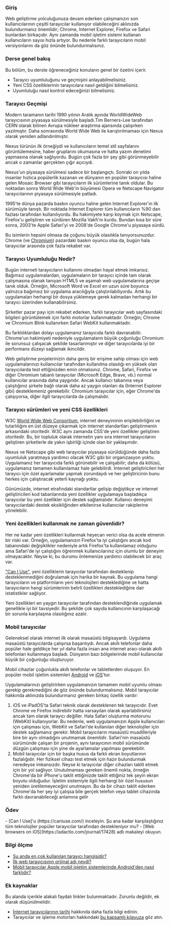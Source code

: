 ### Giriş

Web geliştirme yolculuğunuza devam ederken çalışmanızın son kullanıcılarının çeşitli tarayıcılar kullanıyor olabileceğini aklınızda bulundurmanız önemlidir; Chrome, Internet Explorer, Firefox ve Safari bunlardan birkaçıdır. Aynı zamanda mobil işletim sistemi kullanan kullanıcıların sayısı hızla artıyor. Bu nedenle farklı tarayıcıların mobil versiyonlarını da göz önünde bulundurmalısınız.  

### Derse genel bakış

Bu bölüm, bu derste öğreneceğiniz konuların genel bir özetini içerir.

- Tarayıcı uyumluluğunu ve geçmişini anlayabilmelisiniz.
- Yeni CSS özelliklerinin tarayıcılara nasıl geldiğini bilmelisiniz.
- Uyumluluğu nasıl kontrol edeceğinizi bilmelisiniz.

### Tarayıcı Geçmişi

<span id="first-web-browser">Modern taramanın tarihi 1990 yılının Aralık ayında WorldWideWeb tarayıcısının piyasaya sürülmesiyle başladı.</span>Tim Berners-Lee tarafından CERN olarak bilinen Avrupa nükleer araştırma ajansında çalışırken yazılmıştır. Daha sonrasında World Wide Web ile karıştırılmaması için Nexus olarak yeniden adlandırılmıştır.

Nexus türünün ilk örneğiydi ve kullanıcıların temel stil sayfalarını görüntülemesine, haber gruplarını okumasına ve hatta yazım denetimi yapmasına olanak sağlıyordu. Bugün çok fazla bir şey gibi görünmeyebilir ancak o zamanlar gerçekten çığır açıcıydı.

Nexus'un piyasaya sürülmesi sadece bir başlangıçtı. Sonraki on yılda insanlar hızlıca popülerlik kazanan ve dünyanın en popüler tarayıcısı haline gelen Mosaic Browser gibi tarayıcıların ilk sürümlerine tanık oldular. Bu noktadan sonra World Wide Web'in büyümesi Opera ve Netscape Navigator tarayıcılarının piyasaya sürülmesiyle patladı.

1995'te dünya pazarda baskın oyuncu haline gelen Internet Explorer'ın ilk sürümüyle tanıştı. Bir noktada Internet Explorer tüm kullanıcıların %90 dan fazlası tarafından kullanılıyordu. Bu hakimiyete karşı koymak için Netscape, Firefox'u geliştiren ve sürdüren Mozilla Vakfı'nı kurdu. Bundan kısa bir süre sonra, 2003'te Apple Safari'yi ve 2008'de Google Chrome'u piyasaya sürdü.

Bu isimlerin hepsini olmasa da çoğunu büyük olasılıkla tanıyorsunuzdur.<span id="most-used-browser"> Chrome (ve [Chromium](https://en.wikipedia.org/wiki/Chromium_(web_browser))) pazardaki baskın oyuncu olsa da, bugün hala tarayıcılar arasında çok fazla rekabet var</span>.

### Tarayıcı Uyumluluğu Nedir?

Bugün interneti tarayıcıların kullanımı olmadan hayal etmek imkansız.  Bağımsız uygulamalardan, uygulamaların bir tarayıcı içinde tam olarak çalışmasına olanak tanıyan HTML5 ve aşamalı web uygulamalarına geçişe tanık olduk. Örneğin, Microsoft Word ve Excel en uzun süre boyunca yalnızca bağımsız bir uygulama aracılığıyla çalıştırılabiliyordu. Artık bu uygulamaları herhangi bir dosya yüklemeye gerek kalmadan herhangi bir tarayıcı üzerinden kullanabilirsiniz.

Şirketler pazar payı için rekabet ederken, farklı tarayıcılar web sayfasındaki bilgileri görüntülemek için farklı motorlar kullanmaktadır. Örneğin; Chrome ve Chromium Blink kullanırken Safari WebKit kullanmaktadır.

Bu farklılıklardan dolayı uygulamanız tarayıcıda farklı davranabilir. Chrome'un hakimiyeti nedeniyle uygulamaların büyük çoğunluğu Chromium ile sorunsuz çalışacak şekilde tasarlanmıştır ve diğer tarayıcılarda iyi bir performans düzeyi sağlamak ikincildir.

Web geliştirme projelerinizin daha geniş bir erişime sahip olması için web uygulamalarınızı kullanıcılar tarafından kullanılma olasılığı en yüksek olan tarayıcılarda test ettiğinizden emin olmalısınız. Chrome, Safari, Firefox ve diğer Chromium tabanlı tarayıcılar (Microsoft Edge, Brave, vb.) normal kullanıcılar arasında daha yaygındır. Ancak kullanıcı tabanına veya çalıştığınız şirkete bağlı olarak daha az yaygın olanları da (Internet Explorer gibi) desteklemeniz gerekebilir. Chromium tarayıcılar için, eğer Chrome'da çalışıyorsa, diğer ilgili tarayıcılarda da çalışmalıdır.

### Tarayıcı sürümleri ve yeni CSS özellikleri

W3C [World Wide Web Consortium](https://www.w3.org/), internet deneyiminin erişilebilirliğini ve tutarlılığını en üst düzeye çıkarmak için internet standartları geliştirmenin arkasındaki otoritedir. W3C aynı zamanda CSS'de yeni özellikler geliştiren otoritedir. Bu, bir topluluk olarak internetin yanı sıra internet tarayıcılarını geliştiren şirketlerle de yakın işbirliği içinde olan bir yaklaşımdır.

Nexus ve Netscape gibi web tarayıcılar piyasaya sürüldüğünde daha fazla uyumluluk yaratmaya yardımcı olacak W3C gibi bir organizasyon yoktu. Uygulamanız her tarayıcıda farklı görünebilir ve çalışabilir; daha da kötüsü, uygulamanız tamamen kullanılamaz hale gelebilirdi. İnternet geliştiricileri her tarayıcı için özel ayarlamalar yapmak zorundaydı ve her geliştiricinin bunu herkes için çalıştıracak yeterli kaynağı yoktu.

Günümüzde, internet etrafındaki standartlar gelişip değiştikçe ve internet geliştiricileri kod tabanlarında yeni özellikler uygulamaya başladıkça tarayıcılar bu yeni özellikler için destek sağlamalıdır. Kullanıcı deneyimi tarayıcılardaki destek eksikliğinden etkilenirse kullanıcılar rakiplerine yönelebilir.

### Yeni özellikleri kullanmak ne zaman güvenlidir?

Her ne kadar yeni özellikleri kullanmak heyecan verici olsa da acele etmenin bir riski var. Örneğin, uygulamanızın Firefox'ta iyi çalıştığını ancak kod tabanındaki değişiklikler nedeniyle artık Firefox'ta kullanılamaz olduğunu ama Safari'de iyi çalıştığını öğrenmek kullanıcılarınız için olumlu bir deneyim olmayacaktır. Neyse ki, bu durumu önlemenize yardımcı olabilecek bir araç var.

["Can I Use"](https://caniuse.com/), yeni özelliklerin tarayıcılar tarafından desteklenip desteklenmediğini doğrulamak için harika bir kaynak. Bu uygulama hangi tarayıcıların ve platformların yeni teknolojileri desteklediğine ve hatta tarayıcıların hangi sürümlerinin belirli özellikleri desteklediğine dair istatistikler sağlıyor.

Yeni özellikleri en yaygın tarayıcılar tarafından desteklendiğinde uygulamak genellikle iyi bir tavsiyedir. Bu şekilde çok sayıda kullanıcının karşılaşacağı bir sorunla karşılaşma olasılığınız azalır.

### Mobil tarayıcılar

Geleneksel olarak internet ilk olarak masaüstü bilgisayardı. Uygulama masaüstü tarayıcılarda çalışırsa başarılıydı. Ancak akıllı telefonlar daha popüler hale geldikçe her yıl daha fazla insan ana internet aracı olarak akıllı telefonları kullanmaya başladı. Dünyanın bazı bölgelerinde mobil kullanıcılar büyük bir çoğunluğu oluşturuyor.

Mobil cihazlar çoğunlukla akıllı telefonlar ve tabletlerden oluşuyor. En popüler mobil işletim sistemleri [Android](<https://en.wikipedia.org/wiki/Android_(operating_system)>) ve [iOS](https://en.wikipedia.org/wiki/IOS)'tur.

Uygulamalarınızı geliştirirken uygulamanızın tamamen mobil uyumlu olması gerekip gerekmediğini de göz önünde bulundurmalısınız. Mobil tarayıcılar hakkında aklınızda bulundurmanız gereken birkaç özellik vardır:

1. <span id="apple-browsers">iOS ve iPadOS'ta Safari teknik olarak desteklenen tek tarayıcıdır. Evet Chrome ve Firefox indirebilir hatta varsayılan olarak ayarlabilirsiniz ancak tam olarak tarayıcı değiller. Hala Safari oluşturma motorunu (WebKit) kullanıyorlar. Bu nedenle, web uygulamanızın Apple kullanıcıları için çalışması için, WebKit ve Safari'de kullanılan diğer teknolojiler için destek sağlamanız gerekir.
Mobil tarayıcıların masaüstü muadilleriyle bire bir aynı olmadığını unutmamak önemlidir. Safari'nin masaüstü sürümünde çalışan bir projenin, aynı tarayıcının mobil sürümünde düzgün çalışması için yine de ayarlamalar yapılması gerekebilir.</span>
2. Mobil tarayıcılar için bir başka husus da farklı ekran boyutlarının fazlalığıdır. Her fiziksel cihazı test etmek için hazır bulundurmak neredeyse imkansızdır. Neyse ki tarayıcılar diğer cihazları taklit etmek için bir yol sağlıyor. Unutulmaması gereken önemli nokta, örneğin Chrome'da bir iPhone'u taklit ettiğinizde taklit ettiğiniz tek şeyin ekran boyutu olduğudur. İşletim sistemiyle ilgili herhangi bir özel hususun yeniden üretilemeyeceğini unutmayın. Bu da bir cihazı taklit ederken Chrome'da her şey iyi çalışsa bile gerçek telefon veya tablet cihazında farklı davranabileceği anlamına gelir

### Ödev

<div class="lesson-content__panel" markdown="1">
- [Can I Use]'u (https://caniuse.com/) inceleyin. Şu ana kadar karşılaştığınız tüm teknolojiler popüler tarayıcılar tarafından destekleniyor mu?
- [Web browsers on iOS](https://adactio.com/journal/17428) adlı makaleyi okuyun.
</div>

### Bilgi ölçme

- [Şu anda en çok kullanılan tarayıcı hangisidir?](#most-used-browser)
- [İlk web tarayıcısının orijinal adı neydi?](#first-web-browser)
- [Mobil tarayıcılar Apple mobil işletim sistemlerinde Android'den nasıl farklıdır?](#apple-browsers)

### Ek kaynaklar

Bu alanda içerikle alakalı faydalı linkler bulunmaktadır. Zorunlu değildir, ek olarak düşünülmelidir.

- [İnternet tarayıcılarının tarihi](https://www.taskade.com/blog/history-of-web-browsers-internet-online-productivity/) hakkında daha fazla bilgi edinin.
- Tarayıcılar ve işleme motorları hakkındaki [bu kapsamlı kılavuza](https://www.html5rocks.com/en/tutorials/internals/howbrowserswork/) göz atın.



